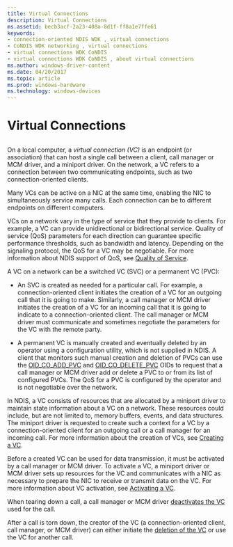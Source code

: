 ```yaml
---
title: Virtual Connections
description: Virtual Connections
ms.assetid: becb3acf-2a23-408a-8d1f-ff8a1e7ffe61
keywords:
- connection-oriented NDIS WDK , virtual connections
- CoNDIS WDK networking , virtual connections
- virtual connections WDK CoNDIS
- virtual connections WDK CoNDIS , about virtual connections
ms.author: windows-driver-content
ms.date: 04/20/2017
ms.topic: article
ms.prod: windows-hardware
ms.technology: windows-devices
---
```


# Virtual Connections


## <a href="" id="ddk-virtual-connections-ng"></a>


On a local computer, a *virtual connection (VC)* is an endpoint (or association) that can host a single call between a client, call manager or MCM driver, and a miniport driver. On the network, a VC refers to a connection between two communicating endpoints, such as two connection-oriented clients.

Many VCs can be active on a NIC at the same time, enabling the NIC to simultaneously service many calls. Each connection can be to different endpoints on different computers.

VCs on a network vary in the type of service that they provide to clients. For example, a VC can provide unidirectional or bidirectional service. Quality of service (QoS) parameters for each direction can guarantee specific performance thresholds, such as bandwidth and latency. Depending on the signaling protocol, the QoS for a VC may be negotiable. For more information about NDIS support of QoS, see [Quality of Service](quality-of-service.md).

A VC on a network can be a switched VC (SVC) or a permanent VC (PVC):

-   An SVC is created as needed for a particular call. For example, a connection-oriented client initiates the creation of a VC for an outgoing call that it is going to make. Similarly, a call manager or MCM driver initiates the creation of a VC for an incoming call that it is going to indicate to a connection-oriented client. The call manager or MCM driver must communicate and sometimes negotiate the parameters for the VC with the remote party.

-   A permanent VC is manually created and eventually deleted by an operator using a configuration utility, which is not supplied in NDIS. A client that monitors such manual creation and deletion of PVCs can use the [OID\_CO\_ADD\_PVC](https://msdn.microsoft.com/library/windows/hardware/ff569087) and [OID\_CO\_DELETE\_PVC](https://msdn.microsoft.com/library/windows/hardware/ff569090) OIDs to request that a call manager or MCM driver add or delete a PVC to or from its list of configured PVCs. The QoS for a PVC is configured by the operator and is not negotiable over the network.

In NDIS, a VC consists of resources that are allocated by a miniport driver to maintain state information about a VC on a network. These resources could include, but are not limited to, memory buffers, events, and data structures. The miniport driver is requested to create such a context for a VC by a connection-oriented client for an outgoing call or a call manager for an incoming call. For more information about the creation of VCs, see [Creating a VC](creating-a-vc.md).

Before a created VC can be used for data transmission, it must be activated by a call manager or MCM driver. To activate a VC, a miniport driver or MCM driver sets up resources for the VC and communicates with a NIC as necessary to prepare the NIC to receive or transmit data on the VC. For more information about VC activation, see [Activating a VC](activating-a-vc.md).

When tearing down a call, a call manager or MCM driver [deactivates the VC](deactivating-a-vc.md) used for the call.

After a call is torn down, the creator of the VC (a connection-oriented client, call manager, or MCM driver) can either initiate the [deletion of the VC](deleting-a-vc.md) or use the VC for another call.

 

 





